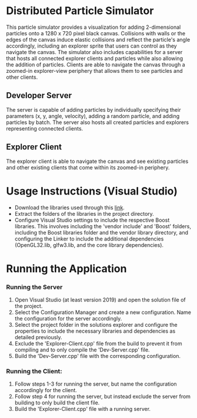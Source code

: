 # Distributed Particle Simulator
This particle simulator provides a visualization for adding 2-dimensional particles onto a 1280 x 720 pixel black canvas. Collisions with walls or the edges of the canvas induce elastic collisions and reflect the particle's angle accordingly, including an explorer sprite that users can control as they navigate the canvas. The simulator also includes capabilities for a server that hosts all connected explorer clients and particles while also allowing the addition of particles. Clients are able to navigate the canvas through a zoomed-in explorer-view periphery that allows them to see particles and other clients.

## Developer Server
The server is capable of adding particles by individually specifying their parameters (x, y, angle, velocity), adding a random particle, and adding particles by batch. The server also hosts all created particles and explorers representing connected clients.

## Explorer Client
The explorer client is able to navigate the canvas and see existing particles and other existing clients that come within its zoomed-in periphery.

# Usage Instructions (Visual Studio)
- Download the libraries used through this [link](https://drive.google.com/file/d/1WYh7ZnrMbhtwgByEr5ZQEsxh3n9TsQEk/view?usp=drive_link).
- Extract the folders of the libraries in the project directory.
- Configure Visual Studio settings to include the respective Boost libraries. This involves including the 'vendor include' and 'Boost' folders, including the Boost libraries folder and the vendor library directory, and configuring the Linker to include the additional dependencies (OpenGL32.lib, glfw3.lib, and the core library dependencies). 

# Running the Application

### Running the Server
1. Open Visual Studio (at least version 2019) and open the solution file of the project.
2. Select the Configuration Manager and create a new configuration. Name the configuration for the server accordingly.
3. Select the project folder in the solutions explorer and configure the properties to include the necessary libraries and dependencies as detailed previously.
4. Exclude the 'Explorer-Client.cpp' file from the build to prevent it from compiling and to only compile the 'Dev-Server.cpp' file.
5. Build the 'Dev-Server.cpp' file with the corresponding configuration.

### Running the Client:
1. Follow steps 1-3 for running the server, but name the configuration accordingly for the client.
2. Follow step 4 for running the server, but instead exclude the server from building to only build the client file.
3. Build the 'Explorer-Client.cpp' file with a running server.

